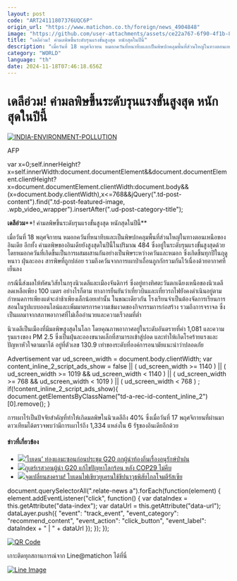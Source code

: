 ```yaml
---
layout: post
code: "ART24111807376UQC6P"
origin_url: "https://www.matichon.co.th/foreign/news_4904848"
image: "https://github.com/user-attachments/assets/ce22a767-6f90-4f1b-836f-f9016464efda"
title: "เดลีอ่วม! ค่ามลพิษขึ้นระดับรุนแรงขั้นสูงสุด หนักสุดในปีนี้"
description: "เมื่อวันที่ 18 พฤศจิกายน หมอกควันที่หนาทึบและเป็นพิษปกคลุมพื้นที่ส่วนใหญ่ในทางตอนเหนือของอินเดีย อีกทั้ง ค่ามลพิษของอินเดียยังสูงสุดในปีนี้ในปริมาณ 484 ซึ่งอยู่ในระดับรุนแรงขั้นสูงสุดด้วย โดยหมอกควันที่เกิดขึ้นเป็นการผสมผสานกันอย่างเป็นพิษระหว่างควันและหมอก ซึ่งเกิดขึ้นทุกปีในฤดูหนาว ฝุ่นละออง สารพิษที่ถูกปล่อย รวมถึงควันจากการเผาป่าเถื่อนถูกกักรวมกันไว้เนื่องด้วยอากาศที่เย็นลง"
category: "WORLD"
language: "th"
date: 2024-11-18T07:46:18.656Z
---
```


# เดลีอ่วม! ค่ามลพิษขึ้นระดับรุนแรงขั้นสูงสุด หนักสุดในปีนี้

[![](https://www.matichon.co.th/wp-content/uploads/2024/11/728-AFP__20241118__36MQ28Y__v1__HighRes__IndiaEnvironmentPollution.jpg "INDIA-ENVIRONMENT-POLLUTION")](https://www.matichon.co.th/wp-content/uploads/2024/11/728-AFP__20241118__36MQ28Y__v1__HighRes__IndiaEnvironmentPollution.jpg)

AFP

var x=0;self.innerHeight?x=self.innerWidth:document.documentElement&&document.documentElement.clientHeight?x=document.documentElement.clientWidth:document.body&&(x=document.body.clientWidth),x<=768&&jQuery(".td-post-content").find(".td-post-featured-image, .wpb\_video\_wrapper").insertAfter(".ud-post-category-title");

**เดลีอ่วม****! ค่ามลพิษขึ้นระดับรุนแรงขั้นสูงสุด หนักสุดในปีนี้**  

เมื่อวันที่ 18 พฤศจิกายน หมอกควันที่หนาทึบและเป็นพิษปกคลุมพื้นที่ส่วนใหญ่ในทางตอนเหนือของอินเดีย อีกทั้ง ค่ามลพิษของอินเดียยังสูงสุดในปีนี้ในปริมาณ 484 ซึ่งอยู่ในระดับรุนแรงขั้นสูงสุดด้วย โดยหมอกควันที่เกิดขึ้นเป็นการผสมผสานกันอย่างเป็นพิษระหว่างควันและหมอก ซึ่งเกิดขึ้นทุกปีในฤดูหนาว ฝุ่นละออง สารพิษที่ถูกปล่อย รวมถึงควันจากการเผาป่าเถื่อนถูกกักรวมกันไว้เนื่องด้วยอากาศที่เย็นลง

กรณีนี้ส่งผลให้ทัศนวิสัยในกรุงนิวเดลีและเมืองจันดิการ์ ซึ่งอยู่ทางทิศตะวันตกเฉียงเหนือของนิวเดลี ลดเหลือเพียง 100 เมตร อย่างไรก็ตาม ทางการยืนยันว่าเที่ยวบินและเที่ยวรถไฟยังคงดำเนินอยู่ตามกำหนดการเพียงแต่จะล่าช้าเพียงเล็กน้อยเท่านั้น ในขณะเดียวกัน โรงเรียนจำเป็นต้องจัดการเรียนการสอนในรูปแบบออนไลน์และเพิ่มมาตรการความเข้มงวดของกิจกรรมการก่อสร้าง รวมถึงการจราจล ซึ่งเป็นผลมาจากสภาพอากาศที่ไม่เอื้ออำนวยและความเร็วลมที่ต่ำ

นิวเดลีเป็นเมืองที่มีมลพิษสูงสุดในโลก โดยคุณภาพอากาศอยู่ในระดับอันตรายที่ค่า 1,081 และความรุนแรงของ PM 2.5 ซึ่งเป็นฝุ่นละอองขนาดเล็กที่สามารถเข้าสู่ปอด และทำให้เกิดโรคร้ายแรงและปัญหาหัวใจตามมาได้ อยู่ที่ตัวเลข 130.9 เท่าของระดับที่องค์การอนามัยแนะนำว่าปลอดภัย

Advertisement var ud\_screen\_width = document.body.clientWidth; var content\_inline\_2\_script\_ads\_show = false || ( ud\_screen\_width >= 1140 ) || ( ud\_screen\_width >= 1019 && ud\_screen\_width < 1140 ) || ( ud\_screen\_width >= 768 && ud\_screen\_width < 1019 ) || ( ud\_screen\_width < 768 ) ; if(!content\_inline\_2\_script\_ads\_show){ document.getElementsByClassName("td-a-rec-id-content\_inline\_2")\[0\].remove(); }

การเผาไร่เป็นปัจจัยสำคัญที่ทำให้เกิดมลพิษในนิวเดลีถึง 40% ซึ่งเมื่อวันที่ 17 พฤศจิกายนที่ผ่านมา ดาวเทียมได้ตรวจพบว่ามีการเผาไร่ถึง 1,334 แหล่งใน 6 รัฐของอินเดียอีกด้วย

#### ข่าวที่เกี่ยวข้อง

*   [![](https://www.matichon.co.th/wp-content/uploads/2024/11/728-AFP__20241117__36MQ6X7__v2__HighRes__BrazilUsPoliticsDiplomacyBidenArrivalAmazonRain.jpg)‘ไบเดน’ ท่องแอมะซอนก่อนประชุม G20 ถกผู้นำท้องถิ่นเรื่องอนุรักษ์ป่าฝน](https://www.matichon.co.th/foreign/news_4904578)  
*   [![](https://www.matichon.co.th/wp-content/uploads/2024/11/1200-AFP__20241117__36MP7PL__v1__HighRes__BrazilG20Summit.jpg)กูเตร์เรสวอนผู้นำ G20 แก้ไขปัญหาโลกร้อน หลัง COP29 ไม่คืบ](https://www.matichon.co.th/foreign/news_4904354)
*   [![](https://www.matichon.co.th/wp-content/uploads/2024/11/AP24322674256898-728.jpg)จุดเปลี่ยนสงคราม! ไบเดนไฟเขียวยูเครนใช้ขีปนาวุธพิสัยไกลโจมตีรัสเซีย](https://www.matichon.co.th/foreign/news_4904322)

document.querySelectorAll(".relate-news a").forEach(function(element) { element.addEventListener("click", function() { var dataIndex = this.getAttribute("data-index"); var dataUrl = this.getAttribute("data-url"); dataLayer.push({ "event": "track\_event", "event\_category": "recommend\_content", "event\_action": "click\_button", "event\_label": dataIndex + " | " + dataUrl }); }); });

[![QR Code](https://www.matichon.co.th/wp-content/uploads/2023/07/wob1371z.jpg)](https://lin.ee/ht0nDxX)

เกาะติดทุกสถานการณ์จาก Line@matichon ได้ที่นี่

[![Line Image](https://www.matichon.co.th/wp-content/uploads/2023/07/th.png)](https://lin.ee/ht0nDxX)